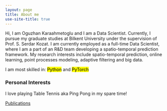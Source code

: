 ```yaml
---
layout: page
title: About me
use-site-title: true
---
```


Hi, I am Oguzhan Karaahmetoglu and I am a Data Scientist. Currently, I pursue my graduate studies at Bilkent University under the supervision of Prof. S. Serdar Kozat. I am currently employed as a full-time Data Scientist, where I am a part of an R&D team developing a spatio-temporal prediction framework. My research interests include spatio-temporal prediction, online learning, point processes modeling, adaptive filtering and big data.

I am most skilled in: <mark>Python</mark> and <mark>PyTorch</mark>

### Personal Interests

I love playing Table Tennis aka Ping Pong in my spare time!


[Publications](publications.md)